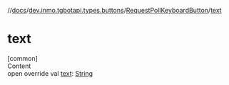 //[docs](../../../index.md)/[dev.inmo.tgbotapi.types.buttons](../index.md)/[RequestPollKeyboardButton](index.md)/[text](text.md)



# text  
[common]  
Content  
open override val [text](text.md): [String](https://kotlinlang.org/api/latest/jvm/stdlib/kotlin/-string/index.html)  



